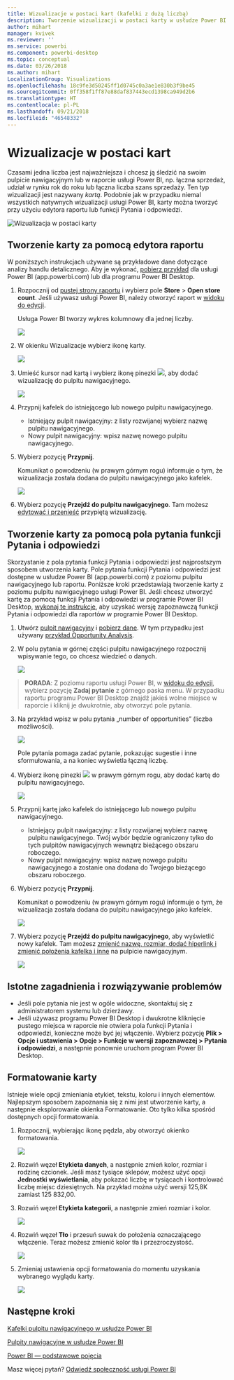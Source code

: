 ```yaml
---
title: Wizualizacje w postaci kart (kafelki z dużą liczbą)
description: Tworzenie wizualizacji w postaci karty w usłudze Power BI
author: mihart
manager: kvivek
ms.reviewer: ''
ms.service: powerbi
ms.component: powerbi-desktop
ms.topic: conceptual
ms.date: 03/26/2018
ms.author: mihart
LocalizationGroup: Visualizations
ms.openlocfilehash: 18c9fe3d50245ff1d0745c0a3ae1e830b3f9be45
ms.sourcegitcommit: 0ff358f1ff87e88daf837443ecd1398ca949d2b6
ms.translationtype: HT
ms.contentlocale: pl-PL
ms.lasthandoff: 09/21/2018
ms.locfileid: "46548332"
---
```

# <a name="card-visualizations"></a>Wizualizacje w postaci kart
Czasami jedna liczba jest najważniejsza i chcesz ją śledzić na swoim pulpicie nawigacyjnym lub w raporcie usługi Power BI, np. łączna sprzedaż, udział w rynku rok do roku lub łączna liczba szans sprzedaży. Ten typ wizualizacji jest nazywany *kartą*. Podobnie jak w przypadku niemal wszystkich natywnych wizualizacji usługi Power BI, karty można tworzyć przy użyciu edytora raportu lub funkcji Pytania i odpowiedzi.

![Wizualizacja w postaci karty](./media/power-bi-visualization-card/pbi_opptuntiescard.png)

## <a name="create-a-card-using-the-report-editor"></a>Tworzenie karty za pomocą edytora raportu
W poniższych instrukcjach używane są przykładowe dane dotyczące analizy handlu detalicznego. Aby je wykonać, [pobierz przykład](../sample-datasets.md) dla usługi Power BI (app.powerbi.com) lub dla programu Power BI Desktop.   

1. Rozpocznij od [pustej strony raportu](../power-bi-report-add-page.md) i wybierz pole **Store** \> **Open store count**. Jeśli używasz usługi Power BI, należy otworzyć raport w [widoku do edycji](../service-interact-with-a-report-in-editing-view.md).

    Usługa Power BI tworzy wykres kolumnowy dla jednej liczby.

   ![](media/power-bi-visualization-card/pbi_rptnumbertilechart.png)
2. W okienku Wizualizacje wybierz ikonę karty.

   ![](media/power-bi-visualization-card/pbi_changechartcard.png)
6. Umieść kursor nad kartą i wybierz ikonę pinezki ![](media/power-bi-visualization-card/pbi_pintile.png), aby dodać wizualizację do pulpitu nawigacyjnego.

   ![](media/power-bi-visualization-card/power-bi-pin-icon.png)
7. Przypnij kafelek do istniejącego lub nowego pulpitu nawigacyjnego.

   * Istniejący pulpit nawigacyjny: z listy rozwijanej wybierz nazwę pulpitu nawigacyjnego.
   * Nowy pulpit nawigacyjny: wpisz nazwę nowego pulpitu nawigacyjnego.
8. Wybierz pozycję **Przypnij**.

   Komunikat o powodzeniu (w prawym górnym rogu) informuje o tym, że wizualizacja została dodana do pulpitu nawigacyjnego jako kafelek.

   ![](media/power-bi-visualization-card/power-bi-pin-success-message.png)
9. Wybierz pozycję **Przejdź do pulpitu nawigacyjnego**. Tam możesz [edytować i przenieść](../service-dashboard-edit-tile.md) przypiętą wizualizację.


## <a name="create-a-card-from-the-qa-question-box"></a>Tworzenie karty za pomocą pola pytania funkcji Pytania i odpowiedzi
Skorzystanie z pola pytania funkcji Pytania i odpowiedzi jest najprostszym sposobem utworzenia karty. Pole pytania funkcji Pytania i odpowiedzi jest dostępne w usłudze Power BI (app.powerbi.com) z poziomu pulpitu nawigacyjnego lub raportu. Poniższe kroki przedstawiają tworzenie karty z poziomu pulpitu nawigacyjnego usługi Power BI. Jeśli chcesz utworzyć kartę za pomocą funkcji Pytania i odpowiedzi w programie Power BI Desktop, [wykonaj te instrukcje](https://powerbi.microsoft.com/en-us/blog/power-bi-desktop-december-feature-summary/#QandA), aby uzyskać wersję zapoznawczą funkcji Pytania i odpowiedzi dla raportów w programie Power BI Desktop.

1. Utwórz [pulpit nawigacyjny](../consumer/end-user-dashboards.md) i [pobierz dane](../service-get-data.md). W tym przypadku jest używany [przykład Opportunity Analysis](../sample-opportunity-analysis.md).

1. W polu pytania w górnej części pulpitu nawigacyjnego rozpocznij wpisywanie tego, co chcesz wiedzieć o danych. 

   ![](media/power-bi-visualization-card/power-bi-q-and-a-box.png)

>**PORADA**: Z poziomu raportu usługi Power BI, w [widoku do edycji](../consumer/end-user-reading-view.md), wybierz pozycję **Zadaj pytanie** z górnego paska menu. W przypadku raportu programu Power BI Desktop znajdź jakieś wolne miejsce w raporcie i kliknij je dwukrotnie, aby otworzyć pole pytania.

3. Na przykład wpisz w polu pytania „number of opportunities” (liczba możliwości).

   ![](media/power-bi-visualization-card/power-bi-q-and-a.png)

   Pole pytania pomaga zadać pytanie, pokazując sugestie i inne sformułowania, a na koniec wyświetla łączną liczbę.  
4. Wybierz ikonę pinezki ![](media/power-bi-visualization-card/pbi_pintile.png) w prawym górnym rogu, aby dodać kartę do pulpitu nawigacyjnego.

   ![](media/power-bi-visualization-card/power-bi-pin.png)
5. Przypnij kartę jako kafelek do istniejącego lub nowego pulpitu nawigacyjnego.

   * Istniejący pulpit nawigacyjny: z listy rozwijanej wybierz nazwę pulpitu nawigacyjnego. Twój wybór będzie ograniczony tylko do tych pulpitów nawigacyjnych wewnątrz bieżącego obszaru roboczego.
   * Nowy pulpit nawigacyjny: wpisz nazwę nowego pulpitu nawigacyjnego a zostanie ona dodana do Twojego bieżącego obszaru roboczego.
6. Wybierz pozycję **Przypnij**.

   Komunikat o powodzeniu (w prawym górnym rogu) informuje o tym, że wizualizacja została dodana do pulpitu nawigacyjnego jako kafelek.  

   ![](media/power-bi-visualization-card/power-bi-success.png)
7. Wybierz pozycję **Przejdź do pulpitu nawigacyjnego**, aby wyświetlić nowy kafelek. Tam możesz [zmienić nazwę, rozmiar, dodać hiperlink i zmienić położenia kafelka i inne](../service-dashboard-edit-tile.md) na pulpicie nawigacyjnym.

   ![](media/power-bi-visualization-card/power-bi-pinned.png)

## <a name="considerations-and-troubleshooting"></a>Istotne zagadnienia i rozwiązywanie problemów
- Jeśli pole pytania nie jest w ogóle widoczne, skontaktuj się z administratorem systemu lub dzierżawy.    
- Jeśli używasz programu Power BI Desktop i dwukrotne kliknięcie pustego miejsca w raporcie nie otwiera pola funkcji Pytania i odpowiedzi, konieczne może być jej włączenie.  Wybierz pozycję **Plik > Opcje i ustawienia > Opcje > Funkcje w wersji zapoznawczej > Pytania i odpowiedzi**, a następnie ponownie uruchom program Power BI Desktop.

## <a name="format-a-card"></a>Formatowanie karty
Istnieje wiele opcji zmieniania etykiet, tekstu, koloru i innych elementów. Najlepszym sposobem zapoznania się z nimi jest utworzenie karty, a następnie eksplorowanie okienka Formatowanie. Oto tylko kilka spośród dostępnych opcji formatowania. 

1. Rozpocznij, wybierając ikonę pędzla, aby otworzyć okienko formatowania. 

    ![](media/power-bi-visualization-card/power-bi-format-card.png)
2. Rozwiń węzeł **Etykieta danych**, a następnie zmień kolor, rozmiar i rodzinę czcionek. Jeśli masz tysiące sklepów, możesz użyć opcji **Jednostki wyświetlania**, aby pokazać liczbę w tysiącach i kontrolować liczbę miejsc dziesiętnych. Na przykład można użyć wersji 125,8K zamiast 125 832,00.

3.  Rozwiń węzeł **Etykieta kategorii**, a następnie zmień rozmiar i kolor.

    ![](media/power-bi-visualization-card/power-bi-card-format.png)

4. Rozwiń węzeł **Tło** i przesuń suwak do położenia oznaczającego włączenie.  Teraz możesz zmienić kolor tła i przezroczystość.

    ![](media/power-bi-visualization-card/power-bi-format-color.png)

5. Zmieniaj ustawienia opcji formatowania do momentu uzyskania wybranego wyglądu karty. 

    ![](media/power-bi-visualization-card/power-bi-formatted.png)

## <a name="next-steps"></a>Następne kroki
[Kafelki pulpitu nawigacyjnego w usłudze Power BI](../consumer/end-user-tiles.md)

[Pulpity nawigacyjne w usłudze Power BI](../consumer/end-user-dashboards.md)

[Power BI — podstawowe pojęcia](../consumer/end-user-basic-concepts.md)

Masz więcej pytań? [Odwiedź społeczność usługi Power BI](http://community.powerbi.com/)
